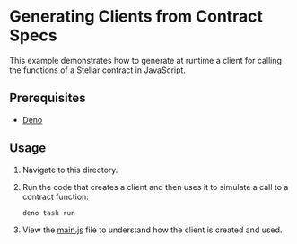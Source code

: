 # Generating Clients from Contract Specs

This example demonstrates how to generate at runtime a client for calling the
functions of a Stellar contract in JavaScript.

## Prerequisites

- [Deno](https://deno.com/)

## Usage

1. Navigate to this directory.

2. Run the code that creates a client and then uses it to simulate a call to a
   contract function:
   ```bash
   deno task run
   ```

3. View the [main.js](main.js) file to understand how the client is created and
   used.
